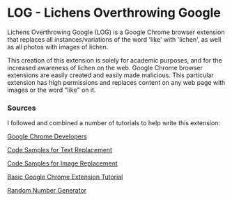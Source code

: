 # LOG - Lichens Overthrowing Google

Lichens Overthrowing Google (LOG) is a Google Chrome browser extension that replaces all instances/variations of the word 'like' with 'lichen', as well as all photos with images of lichen. 

This creation of this extension is solely for academic purposes, and for the increased awareness of lichen on the web. Google Chrome browser extensions are easily created and easily made malicious. This particular extension has high permissions and replaces content on any web page with images or the word "like" on it.

### Sources

I followed and combined a number of tutorials to help write this extension:

[Google Chrome Developers](https://developer.chrome.com/extensions/getstarted)

[Code Samples for Text Replacement](https://9to5google.com/2015/06/14/how-to-make-a-chrome-extensions/)

[Code Samples for Image Replacement](https://github.com/jumbosushi/chrome-extension-tutorial)

[Basic Google Chrome Extension Tutorial](https://robots.thoughtbot.com/how-to-make-a-chrome-extension)

[Random Number Generator](https://stackoverflow.com/questions/4959975/generate-random-number-between-two-numbers-in-javascript)